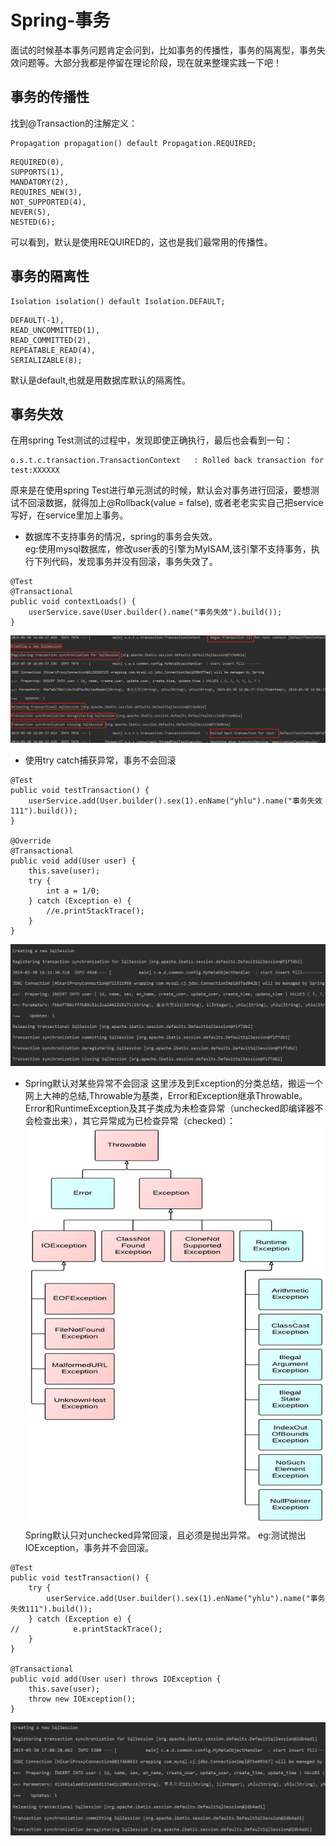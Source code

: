 # Spring-事务
面试的时候基本事务问题肯定会问到，比如事务的传播性，事务的隔离型，事务失效问题等。大部分我都是停留在理论阶段，现在就来整理实践一下吧！
## 事务的传播性
找到@Transaction的注解定义：
```
Propagation propagation() default Propagation.REQUIRED;
```
```
REQUIRED(0),
SUPPORTS(1),
MANDATORY(2),
REQUIRES_NEW(3),
NOT_SUPPORTED(4),
NEVER(5),
NESTED(6);
```
可以看到，默认是使用REQUIRED的，这也是我们最常用的传播性。
## 事务的隔离性
```
Isolation isolation() default Isolation.DEFAULT;
```
```
DEFAULT(-1),
READ_UNCOMMITTED(1),
READ_COMMITTED(2),
REPEATABLE_READ(4),
SERIALIZABLE(8);
```
默认是default,也就是用数据库默认的隔离性。
## 事务失效
在用spring Test测试的过程中，发现即使正确执行，最后也会看到一句：
```
o.s.t.c.transaction.TransactionContext   : Rolled back transaction for test:XXXXXX
```
原来是在使用spring Test进行单元测试的时候，默认会对事务进行回滚，要想测试不回滚数据，就得加上@Rollback(value = false),
或者老老实实自己把service写好，在service里加上事务。
* 数据库不支持事务的情况，spring的事务会失效。   
eg:使用mysql数据库，修改user表的引擎为MyISAM,该引擎不支持事务，执行下列代码，发现事务并没有回滚，事务失效了。
```
@Test
@Transactional
public void contextLoads() {
    userService.save(User.builder().name("事务失效").build());
}
```
![log](/images/spring/1.png)   
* 使用try catch捕获异常，事务不会回滚
```
@Test
public void testTransaction() {
    userService.add(User.builder().sex(1).enName("yhlu").name("事务失效111").build());
}

@Override
@Transactional
public void add(User user) {
    this.save(user);
    try {
        int a = 1/0;
    } catch (Exception e) {
        //e.printStackTrace();
    }
}
```
![log](/images/spring/2.png)   
* Spring默认对某些异常不会回滚
这里涉及到Exception的分类总结，搬运一个网上大神的总结,Throwable为基类，Error和Exception继承Throwable。
Error和RuntimeException及其子类成为未检查异常（unchecked即编译器不会检查出来），其它异常成为已检查异常（checked）：
![exception](/images/spring/3.jpg)   
Spring默认只对unchecked异常回滚，且必须是抛出异常。
eg:测试抛出IOException，事务并不会回滚。
```
@Test
public void testTransaction() {
    try {
        userService.add(User.builder().sex(1).enName("yhlu").name("事务失效111").build());
    } catch (Exception e) {
//            e.printStackTrace();
    }
}

@Transactional
public void add(User user) throws IOException {
    this.save(user);
    throw new IOException();
}
``` 
![exception](/images/spring/4.png)
